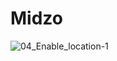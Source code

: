 # Midzo
![04_Enable_location-1](https://github.com/user-attachments/assets/a42c112e-6f81-438f-8375-bdc79f3e5e29)
